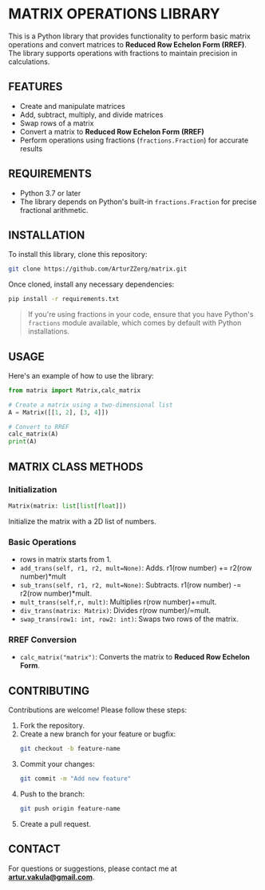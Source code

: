 
# **MATRIX OPERATIONS LIBRARY**

This is a Python library that provides functionality to perform basic matrix operations and convert matrices to **Reduced Row Echelon Form (RREF)**. The library supports operations with fractions to maintain precision in calculations.

## **FEATURES**

- Create and manipulate matrices
- Add, subtract, multiply, and divide matrices
- Swap rows of a matrix
- Convert a matrix to **Reduced Row Echelon Form (RREF)**
- Perform operations using fractions (`fractions.Fraction`) for accurate results

## **REQUIREMENTS**

- Python 3.7 or later
- The library depends on Python's built-in `fractions.Fraction` for precise fractional arithmetic.

## **INSTALLATION**

To install this library, clone this repository:

```bash
git clone https://github.com/ArturZZerg/matrix.git
```

Once cloned, install any necessary dependencies:

```bash
pip install -r requirements.txt
 ```

> If you're using fractions in your code, ensure that you have Python's `fractions` module available, which comes by default with Python installations.

## **USAGE**

Here's an example of how to use the library:


 ```python
from matrix import Matrix,calc_matrix

# Create a matrix using a two-dimensional list
A = Matrix([[1, 2], [3, 4]])

# Convert to RREF
calc_matrix(A)
print(A)
 ```

## **MATRIX CLASS METHODS**

### **Initialization**
```python
Matrix(matrix: list[list[float]])
 ```
Initialize the matrix with a 2D list of numbers.


### **Basic Operations**
- rows in matrix starts from 1.
- `add_trans(self, r1, r2, mult=None)`: Adds. r1(row number) += r2(row number)*mult
- `sub_trans(self, r1, r2, mult=None)`: Subtracts. r1(row number) -= r2(row number)*mult.
- `mult_trans(self,r, mult)`: Multiplies r(row number)+=mult.
- `div_trans(matrix: Matrix)`: Divides r(row number)/=mult.
- `swap_trans(row1: int, row2: int)`: Swaps two rows of the matrix.

### **RREF Conversion**
- `calc_matrix("matrix")`: Converts the matrix to **Reduced Row Echelon Form**.

## **CONTRIBUTING**

Contributions are welcome! Please follow these steps:

1. Fork the repository.
2. Create a new branch for your feature or bugfix:
    ```bash
    git checkout -b feature-name
    ```
3. Commit your changes:
    ```bash
    git commit -m "Add new feature"
    ```
4. Push to the branch:
    ```bash
    git push origin feature-name
    ```
5. Create a pull request.

## **CONTACT**

For questions or suggestions, please contact me at **artur.vakula@gmail.com**.

